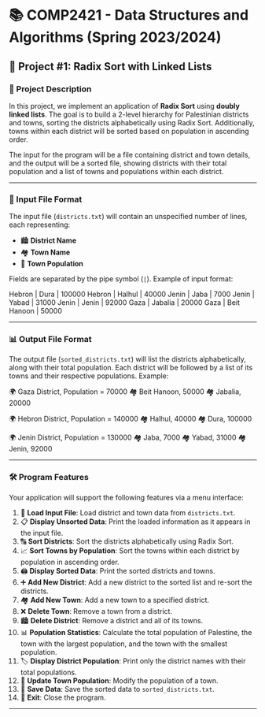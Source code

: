 # 📚 COMP2421 - Data Structures and Algorithms (Spring 2023/2024)

## 📝 Project #1: Radix Sort with Linked Lists

### 🌟 Project Description

In this project, we implement an application of **Radix Sort** using **doubly linked lists**. The goal is to build a 2-level hierarchy for Palestinian districts and towns, sorting the districts alphabetically using Radix Sort. Additionally, towns within each district will be sorted based on population in ascending order.

The input for the program will be a file containing district and town details, and the output will be a sorted file, showing districts with their total population and a list of towns and populations within each district.

---

### 📂 Input File Format

The input file (`districts.txt`) will contain an unspecified number of lines, each representing:
- 🏙️ **District Name**
- 🏘️ **Town Name**
- 👥 **Town Population**

Fields are separated by the pipe symbol (`|`). Example of input format:

Hebron | Dura | 100000
Hebron | Halhul | 40000
Jenin | Jaba | 7000
Jenin | Yabad | 31000
Jenin | Jenin | 92000
Gaza | Jabalia | 20000
Gaza | Beit Hanoon | 50000

---

### 📊 Output File Format

The output file (`sorted_districts.txt`) will list the districts alphabetically, along with their total population. Each district will be followed by a list of its towns and their respective populations. Example:

🌍 Gaza District, Population = 70000
🏘️ Beit Hanoon, 50000
🏘️ Jabalia, 20000

🌍 Hebron District, Population = 140000
🏘️ Halhul, 40000
🏘️ Dura, 100000

🌍 Jenin District, Population = 130000
🏘️ Jaba, 7000
🏘️ Yabad, 31000
🏘️ Jenin, 92000

---

### 🛠️ Program Features

Your application will support the following features via a menu interface:

1. 📂 **Load Input File**: Load district and town data from `districts.txt`.
2. 📋 **Display Unsorted Data**: Print the loaded information as it appears in the input file.
3. 🔠 **Sort Districts**: Sort the districts alphabetically using Radix Sort.
4. 📈 **Sort Towns by Population**: Sort the towns within each district by population in ascending order.
5. 🖨️ **Display Sorted Data**: Print the sorted districts and towns.
6. ➕ **Add New District**: Add a new district to the sorted list and re-sort the districts.
7. 🏘️ **Add New Town**: Add a new town to a specified district.
8. ❌ **Delete Town**: Remove a town from a district.
9. 🏙️ **Delete District**: Remove a district and all of its towns.
10. 📊 **Population Statistics**: Calculate the total population of Palestine, the town with the largest population, and the town with the smallest population.
11. 🏷️ **Display District Population**: Print only the district names with their total populations.
12. 📝 **Update Town Population**: Modify the population of a town.
13. 💾 **Save Data**: Save the sorted data to `sorted_districts.txt`.
14. 🚪 **Exit**: Close the program.

---
